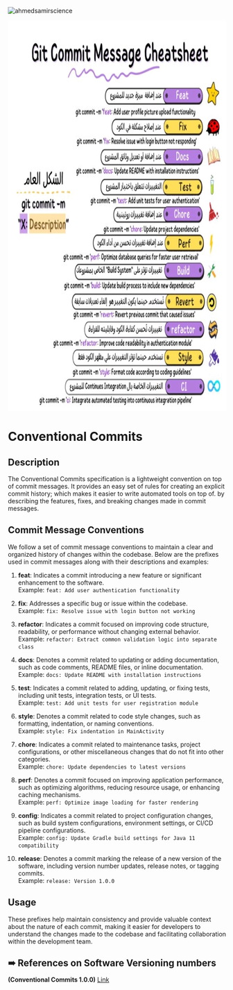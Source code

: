 <p align="left"> <img src="https://komarev.com/ghpvc/?username=ahmedsamirscience&label=Profile%20views&color=0e75b6&style=flat" alt="ahmedsamirscience" /> </p>

<p href="url"  align="center" ><img src="https://github.com/AhmedSamirScience/Git-Commands/blob/Conventional_Commits/Screenshot_2024-05-26-02-14-48-07_254de13a4bc8758c9908fff1f73e3725.jpg" height="900" width="790" ></p>

# Conventional Commits

## Description
The Conventional Commits specification is a lightweight convention on top of commit messages. It provides an easy set of rules for creating an explicit commit history; which makes it easier to write automated tools on top of. by describing the features, fixes, and breaking changes made in commit messages.

## Commit Message Conventions
We follow a set of commit message conventions to maintain a clear and organized history of changes within the codebase. Below are the prefixes used in commit messages along with their descriptions and examples:

1. **feat**: Indicates a commit introducing a new feature or significant enhancement to the software. <br>
   Example: `feat: Add user authentication functionality`

2. **fix**: Addresses a specific bug or issue within the codebase. <br>
   Example: `fix: Resolve issue with login button not working`

3. **refactor**: Indicates a commit focused on improving code structure, readability, or performance without changing external behavior. <br>
   Example: `refactor: Extract common validation logic into separate class`

4. **docs**: Denotes a commit related to updating or adding documentation, such as code comments, README files, or inline documentation. <br>
   Example: `docs: Update README with installation instructions`

5. **test**: Indicates a commit related to adding, updating, or fixing tests, including unit tests, integration tests, or UI tests. <br>
   Example: `test: Add unit tests for user registration module`

6. **style**: Denotes a commit related to code style changes, such as formatting, indentation, or naming conventions. <br>
   Example: `style: Fix indentation in MainActivity`

7. **chore**: Indicates a commit related to maintenance tasks, project configurations, or other miscellaneous changes that do not fit into other categories. <br>
   Example: `chore: Update dependencies to latest versions`

8. **perf**: Denotes a commit focused on improving application performance, such as optimizing algorithms, reducing resource usage, or enhancing caching mechanisms. <br>
   Example: `perf: Optimize image loading for faster rendering`

9. **config**: Indicates a commit related to project configuration changes, such as build system configurations, environment settings, or CI/CD pipeline configurations. <br>
   Example: `config: Update Gradle build settings for Java 11 compatibility`

10. **release**: Denotes a commit marking the release of a new version of the software, including version number updates, release notes, or tagging commits. <br>
    Example: `release: Version 1.0.0`

## Usage
These prefixes help maintain consistency and provide valuable context about the nature of each commit, making it easier for developers to understand the changes made to the codebase and facilitating collaboration within the development team.



## ➠ References on Software Versioning numbers
**(Conventional Commits 1.0.0)** [Link](https://www.conventionalcommits.org/en/v1.0.0/#specification)

